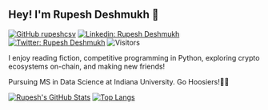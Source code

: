## Hey! I'm Rupesh Deshmukh 👋

[![GitHub rupeshcsv](https://img.shields.io/github/followers/rupeshcsv?label=follow&style=social)](https://github.com/rupeshcsv)
[![Linkedin: Rupesh Deshmukh](https://img.shields.io/badge/-Rupesh%20Deshmukh-blue?style=flat-square&logo=Linkedin&logoColor=white&link=https://www.linkedin.com/in/deshmukhrupesh/)](https://www.linkedin.com/in/deshmukhrupesh/)
[![Twitter: Rupesh Deshmukh](https://img.shields.io/twitter/follow/rupuverse?style=social)](https://twitter.com/rupuverse)
![Visitors](https://visitor-badge.glitch.me/badge?page_id=rupeshcsv&left_color=gray&right_color=blue)

I enjoy reading fiction, competitive programming in Python, exploring crypto ecosystems on-chain, and making new friends!

Pursuing MS in Data Science at Indiana University. Go Hoosiers!✊🏽

[![Rupesh's GitHub Stats](https://github-readme-stats.vercel.app/api?username=rupeshcsv&hide=issues&count_private=true&show_icons=true&theme=calm)](https://github.com/vermakhushboo/github-readme-stats)
[![Top Langs](https://github-readme-stats.vercel.app/api/top-langs/?username=rupeshcsv&layout=compact&theme=calm)](https://github.com/rupeshcsv/github-readme-stats)
